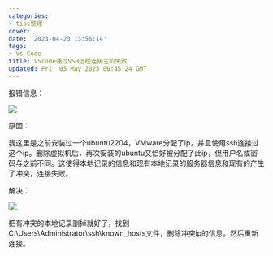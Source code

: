 ```yaml
---
categories:
- tips整理
cover: 
date: '2023-04-23 13:56:14'
tags:
- Vs Code
title: VScode通过SSH远程连接主机失败
updated: Fri, 05 May 2023 00:45:24 GMT
---
```


报错信息：

![](C:\Users\Administrator\AppData\Roaming\marktext\images\2023-05-16-14-14-42-image.png)

原因：

我这里是之前安装过一个ubuntu2204，VMware分配了ip，并且使用ssh连接过这个ip。删除虚拟机后，再次安装的ubuntu又恰好被分配了此ip，但用户名或密码与之前不同。这使得本地记录的信息和现有本地记录的服务器信息和现有的产生了冲突，连接失败。

解决：

![](C:\Users\Administrator\AppData\Roaming\marktext\images\2023-05-16-14-19-26-image.png)

把有冲突的本地记录删掉就好了，找到C:\\Users\\Administrator\ssh\known_hosts文件，删除冲突ip的信息。然后重新连接。
